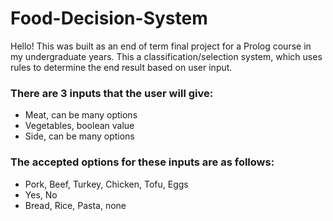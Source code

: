 # Food-Decision-System

Hello! 
This was built as an end of term final project for a Prolog course in my undergraduate years. This a classification/selection system, which uses rules to determine the end result based on user input. 
### There are 3 inputs that the user will give:
+ Meat, can be many options
+ Vegetables, boolean value
+ Side, can be many options

### The accepted options for these inputs are as follows:
+ Pork, Beef, Turkey, Chicken, Tofu, Eggs
+ Yes, No
+ Bread, Rice, Pasta, none

